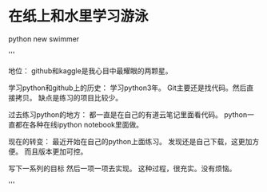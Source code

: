 # 在纸上和水里学习游泳
python new swimmer

'''

地位：
github和kaggle是我心目中最耀眼的两颗星。

学习python和github上的历史：
学习python3年。
Git主要还是找代码。然后直接拷贝。
缺点是练习的项目比较少。

过去练习python的地方：
都一直是在自己的有道云笔记里面看代码。
python一直都在各种在线ipython notebook里面做。

现在的转变：
最近开始在自己的python上面练习。
发现还是自己下载，这更加方便。
而且版本更加可控。

写下一系列的目标
然后一项一项去实现。
这种过程，很充实。没有烦恼。

'''

